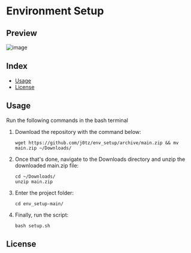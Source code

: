 # Environment Setup

## Preview

![image](https://user-images.githubusercontent.com/118640057/208734078-84fd281a-ce25-4176-91c9-9e35e661a4f1.gif)

## Index

- [Usage](#usage)
- [License](#license)

## Usage

Run the following commands in the bash terminal

1. Download the repository with the command below:

    ```shell
    wget https://github.com/j0tz/env_setup/archive/main.zip && mv main.zip ~/Downloads/
    ```

2. Once that's done, navigate to the Downloads directory and unzip the downloaded main.zip file:

    ```shell
    cd ~/Downloads/
    unzip main.zip
    ```

3. Enter the project folder:

    ```shell
    cd env_setup-main/
    ```

4. Finally, run the script:
 
    ```shell
    bash setup.sh
    ```

## License
